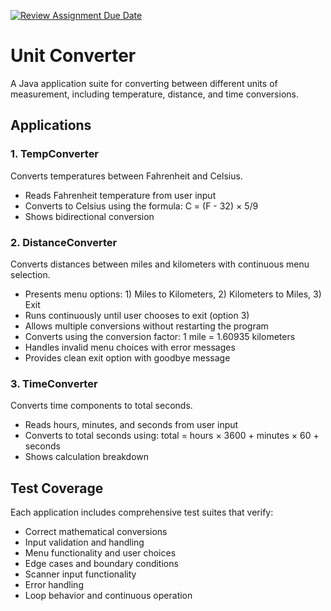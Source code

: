 [![Review Assignment Due Date](https://classroom.github.com/assets/deadline-readme-button-22041afd0340ce965d47ae6ef1cefeee28c7c493a6346c4f15d667ab976d596c.svg)](https://classroom.github.com/a/jlcrjrNQ)
# Unit Converter

A Java application suite for converting between different units of measurement, including temperature, distance, and time conversions.

## Applications

### 1. TempConverter
Converts temperatures between Fahrenheit and Celsius.
- Reads Fahrenheit temperature from user input
- Converts to Celsius using the formula: C = (F - 32) × 5/9
- Shows bidirectional conversion

### 2. DistanceConverter
Converts distances between miles and kilometers with continuous menu selection.
- Presents menu options: 1) Miles to Kilometers, 2) Kilometers to Miles, 3) Exit
- Runs continuously until user chooses to exit (option 3)
- Allows multiple conversions without restarting the program
- Converts using the conversion factor: 1 mile = 1.60935 kilometers
- Handles invalid menu choices with error messages
- Provides clean exit option with goodbye message

### 3. TimeConverter
Converts time components to total seconds.
- Reads hours, minutes, and seconds from user input
- Converts to total seconds using: total = hours × 3600 + minutes × 60 + seconds
- Shows calculation breakdown



## Test Coverage

Each application includes comprehensive test suites that verify:
- Correct mathematical conversions
- Input validation and handling
- Menu functionality and user choices
- Edge cases and boundary conditions
- Scanner input functionality
- Error handling
- Loop behavior and continuous operation
